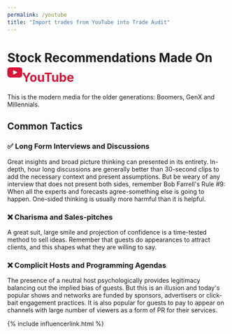 ```yaml
---
permalink: /youtube
title: "Import trades from YouTube into Trade Audit"
---
```

<h1 class="display-5 fw-bold mb-4 mt-5 text-center">Stock Recommendations Made On<br>
<span style="color:#D7143A;"><img src="/assets/integrations/youtube.svg" style="height:1.2em;margin-bottom: 5px;" alt="YouTube logo">YouTube</span>
</h1>

<div class="text-center lead">
  This is the modern media for the older generations: Boomers, GenX and Millennials.
</div>

<h2 class="display-5 fw-bold mb-4 mt-5 text-center">Common Tactics</h2>

<article class="facts">
    <section>
      <h3>✅ Long Form Interviews and Discussions</h3>
      <p>
        Great insights and broad picture thinking can presented in its entirety. In-depth, hour long discussions are generally
better than 30-second clips to add the necessary context and present assumptions. But be weary of any interview that does not
present both sides, remember Bob Farrell's Rule #9: <span class="fst-italic">When all the experts and forecasts agree-something 
else is going to happen.</span> One-sided thinking is usually more harmful than it is helpful.
      </p>
    </section>
    <section>
      <h3>❌ Charisma and Sales-pitches</h3>
      <p>
        A great suit, large smile and projection of confidence is a time-tested method to sell ideas. Remember that guests
do appearances to attract clients, and this shapes what they are willing to say. 
      </p>
    </section>
    <section>
      <h3>❌ Complicit Hosts and Programming Agendas</h3>
      <p>
        The presence of a neutral host psychologically provides legitimacy balancing out the implied bias of guests. But this is an illusion
and today's popular shows and networks are funded by sponsors, advertisers or click-bait engagement practices. It is also popular for
guests to pay to appear on channels with large number of viewers as a form of PR for their services.
      </p>
    </section>
</article>

{% include influencerlink.html %}
